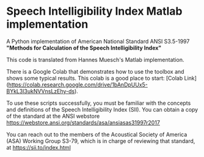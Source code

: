 # Speech Intelligibility Index Matlab implementation
A Python implementation of American National Standard ANSI S3.5-1997 **"Methods for Calculation of the Speech Intelligibility Index"**

This code is translated from Hannes Muesch's Matlab implementation.

There is a Google Colab that demonstrates how to use the toolbox and shows some
typical results.  This colab is a good place to start: [Colab Link]
(https://colab.research.google.com/drive/1bAnDpUUx5-BYkL3l3ukNVVnsLzEhy-ds).

To use these scripts successfully, you must be familiar with the concepts and definitions of the Speech Intelligibility Index (SII). You can obtain a copy of the standard at the ANSI webstore https://webstore.ansi.org/standards/asa/ansiasas31997r2017

You can reach out to the members of the Acoustical Society of America (ASA) Working Group S3-79, which is in charge of reviewing that standard, at https://sii.to/index.html


